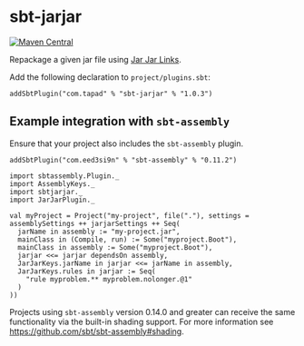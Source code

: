 # sbt-jarjar
[![Maven Central](https://maven-badges.herokuapp.com/maven-central/com.tapad/sbt-jarjar/badge.svg)](https://maven-badges.herokuapp.com/maven-central/com.tapad/sbt-jarjar)

Repackage a given jar file using [Jar Jar Links]("https://code.google.com/p/jarjar/").

Add the following declaration to `project/plugins.sbt`:

```
addSbtPlugin("com.tapad" % "sbt-jarjar" % "1.0.3")
```

## Example integration with `sbt-assembly`

Ensure that your project also includes the `sbt-assembly` plugin.

```
addSbtPlugin("com.eed3si9n" % "sbt-assembly" % "0.11.2")
```

```
import sbtassembly.Plugin._
import AssemblyKeys._
import sbtjarjar._
import JarJarPlugin._

val myProject = Project("my-project", file("."), settings = assemblySettings ++ jarjarSettings ++ Seq(
  jarName in assembly := "my-project.jar",
  mainClass in (Compile, run) := Some("myproject.Boot"),
  mainClass in assembly := Some("myproject.Boot"),
  jarjar <<= jarjar dependsOn assembly,
  JarJarKeys.jarName in jarjar <<= jarName in assembly,
  JarJarKeys.rules in jarjar := Seq(
    "rule myproblem.** myproblem.nolonger.@1"
  )
))
```

Projects using `sbt-assembly` version 0.14.0 and greater can receive the same functionality via the built-in shading support. For more information see https://github.com/sbt/sbt-assembly#shading.
